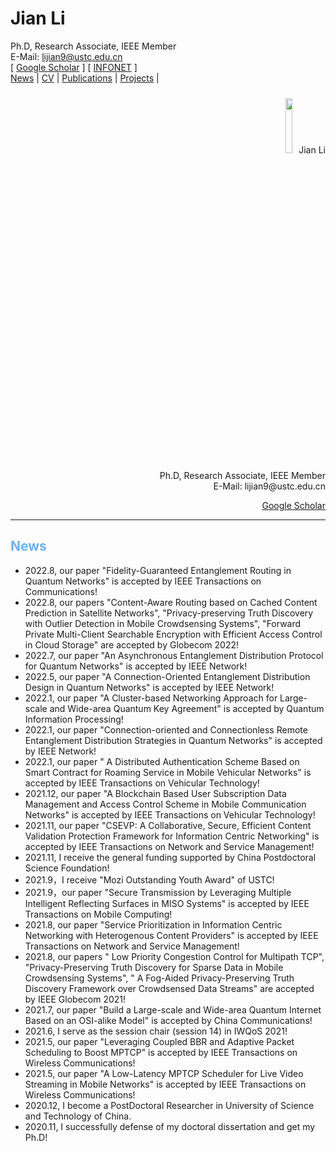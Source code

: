 
# Jian Li
Ph.D, Research Associate, IEEE Member  
E-Mail: <lijian9@ustc.edu.cn>  
\[ [Google Scholar](https://scholar.google.com/citations?user=ZuP2MtEAAAAJ&hl=zh-CN) \] \[ [INFONET](http://if.ustc.edu.cn/member.php) \]   
[News](/homepage/) | [CV](/homepage/CV.html) | [Publications](/homepage/publications.html) | [Projects](/homepage/projects.html) |  

<div align="right"><img width="15%" height="15%" src="/homepage/images/Photo-lijian.JPG"/ style="margin: 10px;"><span>Jian Li<br>Ph.D, Research Associate, IEEE Member<br>E-Mail: lijian9@ustc.edu.cn<br>
<p>
<a href="https://scholar.google.com/citations?user=ZuP2MtEAAAAJ&hl=zh-CN">Google Scholar</a>
</p>
</span></div>

***

## <font color=#6EB1EC>News</font>
- 2022.8, our paper "Fidelity-Guaranteed Entanglement Routing in Quantum Networks" is accepted by IEEE Transactions on Communications!
- 2022.8, our papers "Content-Aware Routing based on Cached Content Prediction in Satellite Networks", "Privacy-preserving Truth Discovery with Outlier Detection in Mobile Crowdsensing Systems", "Forward Private Multi-Client Searchable Encryption with Efficient Access Control in Cloud Storage" are accepted by Globecom 2022!
- 2022.7, our paper "An Asynchronous Entanglement Distribution Protocol for Quantum Networks" is accepted by IEEE Network!
- 2022.5, our paper "A Connection-Oriented Entanglement Distribution Design in Quantum Networks" is accepted by IEEE Network!
- 2022.1, our paper "A Cluster-based Networking Approach for Large-scale and Wide-area Quantum Key Agreement" is accepted by Quantum Information Processing!
- 2022.1, our paper "Connection-oriented and Connectionless Remote Entanglement Distribution Strategies in Quantum Networks" is accepted by IEEE Network!
- 2022.1, our paper " A Distributed Authentication Scheme Based on Smart Contract for Roaming Service in Mobile Vehicular Networks" is accepted by IEEE Transactions on Vehicular Technology!
- 2021.12, our paper "A Blockchain Based User Subscription Data Management and Access Control Scheme in Mobile Communication Networks" is accepted by IEEE Transactions on Vehicular Technology!
- 2021.11, our paper "CSEVP: A Collaborative, Secure, Efficient Content Validation Protection Framework for Information Centric Networking" is accepted by IEEE Transactions on Network and Service Management!
- 2021.11, I receive the general funding supported by China Postdoctoral Science Foundation!
- 2021.9，I receive "Mozi Outstanding Youth Award" of USTC!
- 2021.9，our paper "Secure Transmission by Leveraging Multiple Intelligent Reflecting Surfaces in MISO Systems" is accepted by IEEE Transactions on Mobile Computing!
- 2021.8, our paper "Service Prioritization in Information Centric Networking with Heterogenous Content Providers" is accepted by IEEE Transactions on Network and Service Management!
- 2021.8, our papers " Low Priority Congestion Control for Multipath TCP", "Privacy-Preserving Truth Discovery for Sparse Data in Mobile Crowdsensing Systems", "  A Fog-Aided Privacy-Preserving Truth Discovery Framework over Crowdsensed Data Streams" are accepted by IEEE Globecom 2021!
- 2021.7, our paper "Build a Large-scale and Wide-area Quantum Internet Based on an OSI-alike Model" is accepted by China Communications!
- 2021.6, I serve as the session chair (session 14) in IWQoS 2021!
- 2021.5, our paper "Leveraging Coupled BBR and Adaptive Packet Scheduling to Boost MPTCP" is accepted by IEEE Transactions on Wireless Communications!
- 2021.5, our paper "A Low-Latency MPTCP Scheduler for Live Video Streaming in Mobile Networks" is accepted by IEEE Transactions on Wireless Communications!
- 2020.12, I become a PostDoctoral Researcher in University of Science and Technology of China.
- 2020.11, I successfully defense of my doctoral dissertation and get my Ph.D!